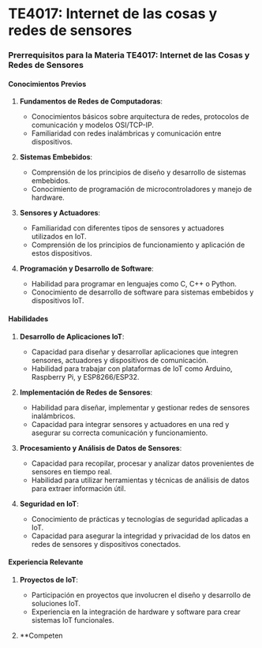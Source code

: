 # TE4017: Internet de las cosas y redes de sensores

### Prerrequisitos para la Materia TE4017: Internet de las Cosas y Redes de Sensores

#### Conocimientos Previos
1. **Fundamentos de Redes de Computadoras**:
   - Conocimientos básicos sobre arquitectura de redes, protocolos de comunicación y modelos OSI/TCP-IP.
   - Familiaridad con redes inalámbricas y comunicación entre dispositivos.

2. **Sistemas Embebidos**:
   - Comprensión de los principios de diseño y desarrollo de sistemas embebidos.
   - Conocimiento de programación de microcontroladores y manejo de hardware.

3. **Sensores y Actuadores**:
   - Familiaridad con diferentes tipos de sensores y actuadores utilizados en IoT.
   - Comprensión de los principios de funcionamiento y aplicación de estos dispositivos.

4. **Programación y Desarrollo de Software**:
   - Habilidad para programar en lenguajes como C, C++ o Python.
   - Conocimiento de desarrollo de software para sistemas embebidos y dispositivos IoT.

#### Habilidades
1. **Desarrollo de Aplicaciones IoT**:
   - Capacidad para diseñar y desarrollar aplicaciones que integren sensores, actuadores y dispositivos de comunicación.
   - Habilidad para trabajar con plataformas de IoT como Arduino, Raspberry Pi, y ESP8266/ESP32.

2. **Implementación de Redes de Sensores**:
   - Habilidad para diseñar, implementar y gestionar redes de sensores inalámbricos.
   - Capacidad para integrar sensores y actuadores en una red y asegurar su correcta comunicación y funcionamiento.

3. **Procesamiento y Análisis de Datos de Sensores**:
   - Capacidad para recopilar, procesar y analizar datos provenientes de sensores en tiempo real.
   - Habilidad para utilizar herramientas y técnicas de análisis de datos para extraer información útil.

4. **Seguridad en IoT**:
   - Conocimiento de prácticas y tecnologías de seguridad aplicadas a IoT.
   - Capacidad para asegurar la integridad y privacidad de los datos en redes de sensores y dispositivos conectados.

#### Experiencia Relevante
1. **Proyectos de IoT**:
   - Participación en proyectos que involucren el diseño y desarrollo de soluciones IoT.
   - Experiencia en la integración de hardware y software para crear sistemas IoT funcionales.

2. **Competen
